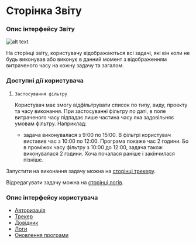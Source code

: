 # Сторінка Звіту

### Опис інтерфейсу Звіту

![alt text](/public/img/docs/report.jpg "логи")

На сторінці звіту, користувачу відображаються всі задачі, 
які він коли не будь виконував або виконує в данний момент з відображенням витраченого часу на кожну задачу та загалом.

### Доступні дії користувача

1. `Застосування фільтру`

    Користувач має змогу відфільтрувати список по типу, виду, проекту та часу виконання. 
   При застосуванні фільтру по даті, в поле витраченого часу підпадає лише частина часу яка задовільняє умовам фільтру.
   Наприклад:
   
      - задача виконувалася з 9:00 по 15:00. 
        В фільтрі користувач виставив час з 10:00 по 12:00. 
        Програма покаже час 2 години. 
        Бо в проміжок часу фільтру з 10:00 до 12:00, 
        задача також виконувалася 2 години. Хоча почалася раніше і закінчилася пізніше.


Запустити на виконання задачу можна на [сторінці трекеру](/app/views/Tracker).

Відредагувати задачу можна на [сторінці логів](/app/views/Log).
### Опис інтерфейсу користувача

* [Авторизація](/app/views/Auth)
* [Трекер](/app/views/Tracker)
* [Довідник](/app/views/Book)
* [Логи](/app/views/Log)
* [Оновлення програми](/app/views/Update)